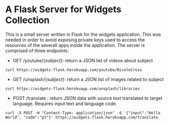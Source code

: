 # A Flask Server for Widgets Collection

This is a small server written in Flask for the widgets application. This was needed in order to avoid exposing private keys used to access the resources of the severall apps inside the application. The server is comprised of three endpoints:

- GET /youtube/{_subject_}: return a JSON list of videos about subject

`curl https://widgets-flask.herokuapp.com/youtube/NicoleCross`

- GET /unsplash/{_subject_}: return a JSON list of images related to subject

`curl https://widgets-flask.herokuapp.com/unsplash/libraries`

- POST /translate : return JSON data with source text translated to target language. Requires input text and language code.

`curl -X POST -H "Content-Type: application/json" -d '{"input":"Hello World", "code":"pt"}' https://widgets-flask.herokuapp.com/translate`
